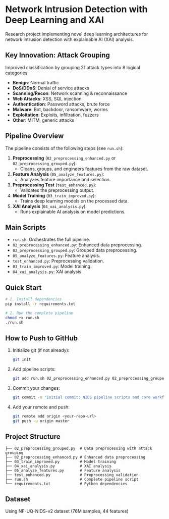 # Network Intrusion Detection with Deep Learning and XAI

Research project implementing novel deep learning architectures for network intrusion detection with explainable AI (XAI) analysis.

## Key Innovation: Attack Grouping

Improved classification by grouping 21 attack types into 8 logical categories:
- **Benign**: Normal traffic
- **DoS/DDoS**: Denial of service attacks
- **Scanning/Recon**: Network scanning & reconnaissance
- **Web Attacks**: XSS, SQL injection
- **Authentication**: Password attacks, brute force
- **Malware**: Bot, backdoor, ransomware, worms
- **Exploitation**: Exploits, infiltration, fuzzers
- **Other**: MITM, generic attacks

## Pipeline Overview

The pipeline consists of the following steps (see `run.sh`):

1. **Preprocessing** (`02_preprocessing_enhanced.py` or `02_preprocessing_grouped.py`):
   - Cleans, groups, and engineers features from the raw dataset.
2. **Feature Analysis** (`05_analyze_features.py`):
   - Analyzes feature importance and selection.
3. **Preprocessing Test** (`test_enhanced.py`):
   - Validates the preprocessing output.
4. **Model Training** (`03_train_improved.py`):
   - Trains deep learning models on the processed data.
5. **XAI Analysis** (`04_xai_analysis.py`):
   - Runs explainable AI analysis on model predictions.

## Main Scripts

- `run.sh`: Orchestrates the full pipeline.
- `02_preprocessing_enhanced.py`: Enhanced data preprocessing.
- `02_preprocessing_grouped.py`: Grouped data preprocessing.
- `05_analyze_features.py`: Feature analysis.
- `test_enhanced.py`: Preprocessing validation.
- `03_train_improved.py`: Model training.
- `04_xai_analysis.py`: XAI analysis.

## Quick Start

```bash
# 1. Install dependencies
pip install -r requirements.txt

# 2. Run the complete pipeline
chmod +x run.sh
./run.sh
```

## How to Push to GitHub

1. Initialize git (if not already):
   ```bash
   git init
   ```
2. Add pipeline scripts:
   ```bash
   git add run.sh 02_preprocessing_enhanced.py 02_preprocessing_grouped.py 05_analyze_features.py test_enhanced.py 03_train_improved.py 04_xai_analysis.py
   ```
3. Commit your changes:
   ```bash
   git commit -m "Initial commit: NIDS pipeline scripts and core workflow files"
   ```
4. Add your remote and push:
   ```bash
   git remote add origin <your-repo-url>
   git push -u origin master
   ```

## Project Structure

```
├── 02_preprocessing_grouped.py  # Data preprocessing with attack grouping
├── 02_preprocessing_enhanced.py # Enhanced data preprocessing
├── 03_train_improved.py         # Model training
├── 04_xai_analysis.py           # XAI analysis
├── 05_analyze_features.py       # Feature analysis
├── test_enhanced.py             # Preprocessing validation
├── run.sh                       # Complete pipeline script
└── requirements.txt             # Python dependencies
```

## Dataset

Using NF-UQ-NIDS-v2 dataset (76M samples, 44 features) 